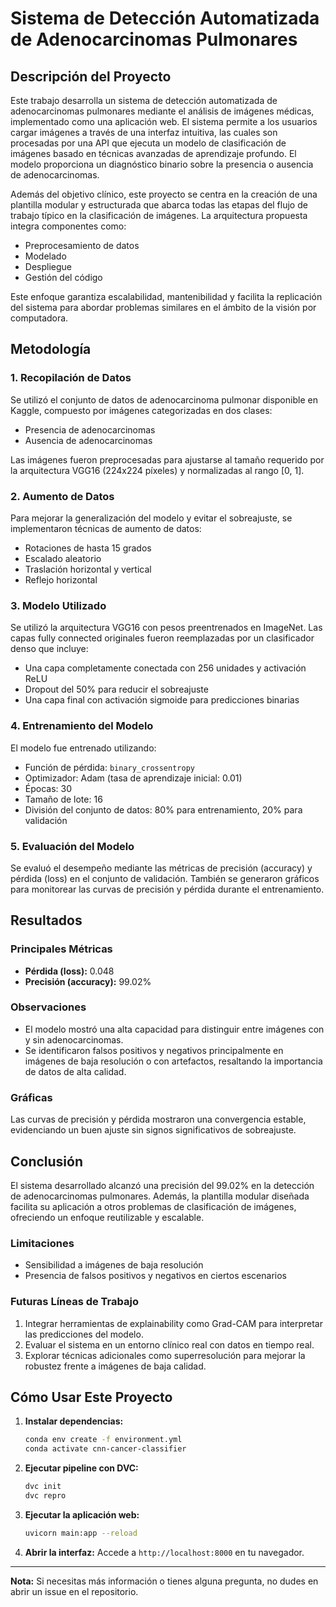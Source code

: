 # Sistema de Detección Automatizada de Adenocarcinomas Pulmonares

## Descripción del Proyecto

Este trabajo desarrolla un sistema de detección automatizada de adenocarcinomas pulmonares mediante el análisis de imágenes médicas, implementado como una aplicación web. El sistema permite a los usuarios cargar imágenes a través de una interfaz intuitiva, las cuales son procesadas por una API que ejecuta un modelo de clasificación de imágenes basado en técnicas avanzadas de aprendizaje profundo. El modelo proporciona un diagnóstico binario sobre la presencia o ausencia de adenocarcinomas.

Además del objetivo clínico, este proyecto se centra en la creación de una plantilla modular y estructurada que abarca todas las etapas del flujo de trabajo típico en la clasificación de imágenes. La arquitectura propuesta integra componentes como:
- Preprocesamiento de datos
- Modelado
- Despliegue
- Gestión del código

Este enfoque garantiza escalabilidad, mantenibilidad y facilita la replicación del sistema para abordar problemas similares en el ámbito de la visión por computadora.

## Metodología

### 1. Recopilación de Datos
Se utilizó el conjunto de datos de adenocarcinoma pulmonar disponible en Kaggle, compuesto por imágenes categorizadas en dos clases:
- Presencia de adenocarcinomas
- Ausencia de adenocarcinomas

Las imágenes fueron preprocesadas para ajustarse al tamaño requerido por la arquitectura VGG16 (224x224 píxeles) y normalizadas al rango [0, 1].

### 2. Aumento de Datos
Para mejorar la generalización del modelo y evitar el sobreajuste, se implementaron técnicas de aumento de datos:
- Rotaciones de hasta 15 grados
- Escalado aleatorio
- Traslación horizontal y vertical
- Reflejo horizontal

### 3. Modelo Utilizado
Se utilizó la arquitectura VGG16 con pesos preentrenados en ImageNet. Las capas fully connected originales fueron reemplazadas por un clasificador denso que incluye:
- Una capa completamente conectada con 256 unidades y activación ReLU
- Dropout del 50% para reducir el sobreajuste
- Una capa final con activación sigmoide para predicciones binarias

### 4. Entrenamiento del Modelo
El modelo fue entrenado utilizando:
- Función de pérdida: `binary_crossentropy`
- Optimizador: Adam (tasa de aprendizaje inicial: 0.01)
- Épocas: 30
- Tamaño de lote: 16
- División del conjunto de datos: 80% para entrenamiento, 20% para validación

### 5. Evaluación del Modelo
Se evaluó el desempeño mediante las métricas de precisión (accuracy) y pérdida (loss) en el conjunto de validación. También se generaron gráficos para monitorear las curvas de precisión y pérdida durante el entrenamiento.

## Resultados

### Principales Métricas
- **Pérdida (loss):** 0.048
- **Precisión (accuracy):** 99.02%

### Observaciones
- El modelo mostró una alta capacidad para distinguir entre imágenes con y sin adenocarcinomas.
- Se identificaron falsos positivos y negativos principalmente en imágenes de baja resolución o con artefactos, resaltando la importancia de datos de alta calidad.

### Gráficas
Las curvas de precisión y pérdida mostraron una convergencia estable, evidenciando un buen ajuste sin signos significativos de sobreajuste.

## Conclusión

El sistema desarrollado alcanzó una precisión del 99.02% en la detección de adenocarcinomas pulmonares. Además, la plantilla modular diseñada facilita su aplicación a otros problemas de clasificación de imágenes, ofreciendo un enfoque reutilizable y escalable.

### Limitaciones
- Sensibilidad a imágenes de baja resolución
- Presencia de falsos positivos y negativos en ciertos escenarios

### Futuras Líneas de Trabajo
1. Integrar herramientas de explainability como Grad-CAM para interpretar las predicciones del modelo.
2. Evaluar el sistema en un entorno clínico real con datos en tiempo real.
3. Explorar técnicas adicionales como superresolución para mejorar la robustez frente a imágenes de baja calidad.

## Cómo Usar Este Proyecto

1. **Instalar dependencias:**
   ```bash
   conda env create -f environment.yml
   conda activate cnn-cancer-classifier
   ```

2. **Ejecutar pipeline con DVC:**
   ```bash
   dvc init
   dvc repro
   ```

3. **Ejecutar la aplicación web:**
   ```bash
   uvicorn main:app --reload
   ```

4. **Abrir la interfaz:**
   Accede a `http://localhost:8000` en tu navegador.

---

**Nota:** Si necesitas más información o tienes alguna pregunta, no dudes en abrir un issue en el repositorio.